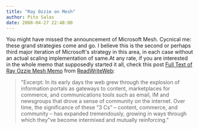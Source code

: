 ```yaml
---
title: "Ray Ozzie on Mesh"
author: Pito Salas
date: 2008-04-27 22:48:00
---
```



You might have missed the announcement of Microsoft Mesh. Cycnical me: these
grand strategies come and go. I believe this is the second or perhaps third
major iteration of Microsoft's strategy in this area, in each case without an
actual scaling implementation of same.At any rate, if you are interested in
the whole memo that supposedly started it all, check this post [Full Text of
Ray Ozzie Mesh
Memo](<http://feeds.feedburner.com/~r/readwriteweb/~3/276192282/full_text_of_ray_ozzie_mesh_memo.php>)
from [ReadWriteWeb](<http://www.readwriteweb.com/rss.xml>):

> "Excerpt: In its early days the web grew through the explosion of
> information portals as gateways to content, marketplaces for commerce, and
> communications tools such as email, IM and newsgroups that drove a sense of
> community on the internet. Over time, the significance of these “3 Cs” –
> content, commerce, and community – has expanded tremendously, growing in
> ways through which they‟ve become intermixed and mutually reinforcing."


